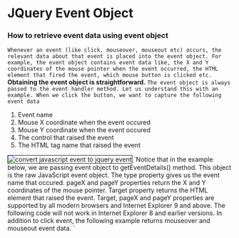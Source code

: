 # JQuery Event Object
### How to retrieve event data using event object
`Whenever an event (like click, mouseover, mouseout etc) occurs, the relevant data about that event is placed into the event object. For example, the event object contains event data like, the X and Y coordinates of the mouse pointer when the event occurred, the HTML element that fired the event, which mouse button is clicked etc.`
**Obtaining the event object is straightforward.**
`The event object is always passed to the event handler method. Let us understand this with an example. When we click the button, we want to capture the following event data`
1. Event name
2. Mouse X coordinate when the event occured
3. Mouse Y coordinate when the event occured
4. The control that raised the event
5. The HTML tag name that raised the event

<img alt="convert javascript event to jquery event" border="1" src="http://4.bp.blogspot.com/-ZcyUpyokPFg/VTvkUYcqMUI/AAAAAAAAaq8/59jueEbMZUU/s1600/convert%2Bjavascript%2Bevent%2Bto%2Bjquery%2Bevent.png">
`Notice that in the example below, we are passing event object to getEventDetails() method. This object is the raw JavaScript event object. The type property gives us the event name that occured. pageX and pageY properties return the X and Y coordinates of the mouse pointer. Target property returns the HTML element that raised the event. Target, pageX and pageY properties are supported by all modern browsers and Internet Explorer 9 and above. The following code will not work in Internet Explorer 8 and earlier versions. In addition to click event, the following example returns mouseover and mouseout event data.
`
